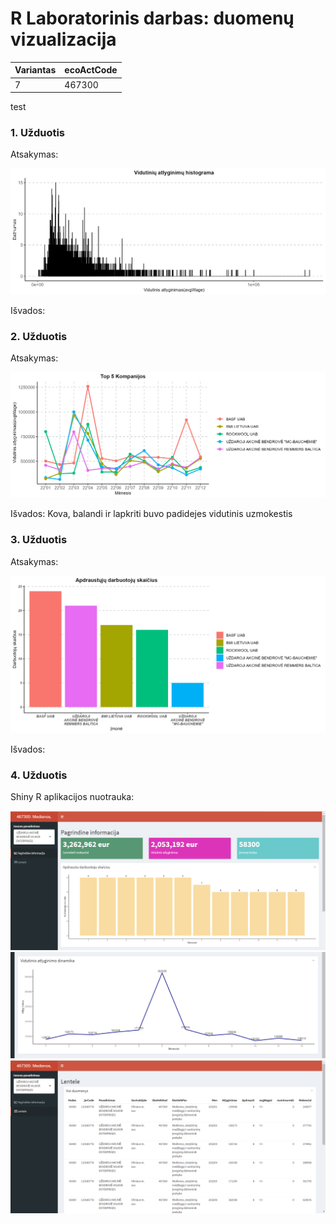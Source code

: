 # R Laboratorinis darbas: duomenų vizualizacija

| Variantas | ecoActCode |
|------------- | ------------- |
| 7   |   467300    |

test 

### 1. Užduotis

Atsakymas:

![histograma](img/Rplot1(1uzd).png)

Išvados:

### 2. Užduotis

Atsakymas:

![atlyginimai](img/Rplot2(2uzd).png)

Išvados: Kova, balandi ir lapkriti buvo padidejes vidutinis uzmokestis


### 3. Užduotis

Atsakymas:

![apdraustieji](img/Rplot3(3uzd).png)

Išvados:


### 4. Užduotis

Shiny R aplikacijos nuotrauka:

![shiny app](img/app1.png)
![shiny app](img/app2.png)
![shiny app](img/app3.png)